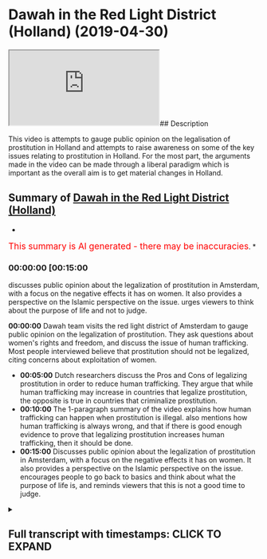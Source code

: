 # Dawah in the Red Light District (Holland) (2019-04-30)

<iframe loading='lazy' src='https://www.youtube.com/embed/OUHBq0WFcgM'></iframe>## Description

This video is attempts to gauge public opinion on the legalisation of prostitution in Holland and attempts to raise awareness on some of the key issues relating to prostitution in Holland. For the most part, the arguments made in the video can be made through a liberal paradigm which is important as the overall aim is to get material changes in Holland.

## Summary of [Dawah in the Red Light District (Holland)](https://www.youtube.com/watch?v=OUHBq0WFcgM)

*

<span style="color:red; font-size:125%">This summary is AI generated - there may be inaccuracies</span>. [](/)*

### <a onclick="modifyYTiframeseektime('900')">00:00:00 [00:15:00</a>

 discusses public opinion about the legalization of prostitution in Amsterdam, with a focus on the negative effects it has on women. It also provides a perspective on the Islamic perspective on the issue. urges viewers to think about the purpose of life and not to judge.

**<a onclick="modifyYTiframeseektime('0')">00:00:00</a>** Dawah team visits the red light district of Amsterdam to gauge public opinion on the legalization of prostitution. They ask questions about women's rights and freedom, and discuss the issue of human trafficking. Most people interviewed believe that prostitution should not be legalized, citing concerns about exploitation of women.

* **<a onclick="modifyYTiframeseektime('300')">00:05:00</a>**  Dutch researchers discuss the Pros and Cons of legalizing prostitution in order to reduce human trafficking. They argue that while human trafficking may increase in countries that legalize prostitution, the opposite is true in countries that criminalize prostitution.
* **<a onclick="modifyYTiframeseektime('600')">00:10:00</a>** The 1-paragraph summary of the video explains how human trafficking can happen when prostitution is illegal.  also mentions how human trafficking is always wrong, and that if there is good enough evidence to prove that legalizing prostitution increases human trafficking, then it should be done.
* **<a onclick="modifyYTiframeseektime('900')">00:15:00</a>** Discusses public opinion about the legalization of prostitution in Amsterdam, with a focus on the negative effects it has on women. It also provides a perspective on the Islamic perspective on the issue. encourages people to go back to basics and think about what the purpose of life is, and reminds viewers that this is not a good time to judge.

<details><summary><h2>Full transcript with timestamps: CLICK TO EXPAND</h2></summary>

<a onclick="modifyYTiframeseektime('0)')">0:00:00 salam aliekum wa rahamtullah but i care</a>
<a onclick="modifyYTiframeseektime('2)')">0:00:02 - were here near the infamous red-light</a>
<a onclick="modifyYTiframeseektime('4)')">0:00:04 district and amsterdam and we're doing</a>
<a onclick="modifyYTiframeseektime('7)')">0:00:07 an experiment if you like getting</a>
<a onclick="modifyYTiframeseektime('9)')">0:00:09 people's opinion on the legalization of</a>
<a onclick="modifyYTiframeseektime('11)')">0:00:11 prostitution and what we will try and do</a>
<a onclick="modifyYTiframeseektime('13)')">0:00:13 is we try and gauge public opinion from</a>
<a onclick="modifyYTiframeseektime('15)')">0:00:15 our perspective obviously as Muslims</a>
<a onclick="modifyYTiframeseektime('17)')">0:00:17 right I mean we completely are against</a>
<a onclick="modifyYTiframeseektime('20)')">0:00:20 such legalization we're going to put a</a>
<a onclick="modifyYTiframeseektime('23)')">0:00:23 case forward to individuals today and</a>
<a onclick="modifyYTiframeseektime('27)')">0:00:27 ask them questions integrative questions</a>
<a onclick="modifyYTiframeseektime('29)')">0:00:29 thought-provoking questions but one</a>
<a onclick="modifyYTiframeseektime('32)')">0:00:32 thing should be registered and noted in</a>
<a onclick="modifyYTiframeseektime('34)')">0:00:34 the beginning of this is that the</a>
<a onclick="modifyYTiframeseektime('35)')">0:00:35 Prophet Muhammad sallallahu wasallam</a>
<a onclick="modifyYTiframeseektime('36)')">0:00:36 actually made a prediction and the</a>
<a onclick="modifyYTiframeseektime('39)')">0:00:39 prediction that he made was that there</a>
<a onclick="modifyYTiframeseektime('41)')">0:00:41 will come a time where people have</a>
<a onclick="modifyYTiframeseektime('43)')">0:00:43 intercourse with one another like</a>
<a onclick="modifyYTiframeseektime('45)')">0:00:45 donkeys in front of people in the public</a>
<a onclick="modifyYTiframeseektime('47)')">0:00:47 and he said in another hadith that as a</a>
<a onclick="modifyYTiframeseektime('49)')">0:00:49 result of that there will be a spread of</a>
<a onclick="modifyYTiframeseektime('52)')">0:00:52 diseases the like of which had not</a>
<a onclick="modifyYTiframeseektime('54)')">0:00:54 preceded the previous people so these</a>
<a onclick="modifyYTiframeseektime('56)')">0:00:56 were two prophetic predictions of the</a>
<a onclick="modifyYTiframeseektime('58)')">0:00:58 Prophet which we are seeing happen take</a>
<a onclick="modifyYTiframeseektime('61)')">0:01:01 place and what more emblematic a place</a>
<a onclick="modifyYTiframeseektime('64)')">0:01:04 for it to take place in this place here</a>
<a onclick="modifyYTiframeseektime('65)')">0:01:05 and I'm stance we're gonna be asking</a>
<a onclick="modifyYTiframeseektime('67)')">0:01:07 people about their views on a</a>
<a onclick="modifyYTiframeseektime('69)')">0:01:09 legalization prostitution we'll see what</a>
<a onclick="modifyYTiframeseektime('71)')">0:01:11 happens alright so we're we're just kind</a>
<a onclick="modifyYTiframeseektime('74)')">0:01:14 of trying to do some research</a>
<a onclick="modifyYTiframeseektime('75)')">0:01:15 obviously we're near the infamous</a>
<a onclick="modifyYTiframeseektime('77)')">0:01:17 red-light district and we're asking</a>
<a onclick="modifyYTiframeseektime('78)')">0:01:18 questions about what people think of</a>
<a onclick="modifyYTiframeseektime('81)')">0:01:21 with the legalization of prostitution so</a>
<a onclick="modifyYTiframeseektime('84)')">0:01:24 what's your opinion from this region I'm</a>
<a onclick="modifyYTiframeseektime('88)')">0:01:28 from the UK what do I think</a>
<a onclick="modifyYTiframeseektime('91)')">0:01:31 prostitution I don't I don't believe in</a>
<a onclick="modifyYTiframeseektime('96)')">0:01:36 legalizing prostitution because I think</a>
<a onclick="modifyYTiframeseektime('97)')">0:01:37 prostitution is wrong I think it's bad</a>
<a onclick="modifyYTiframeseektime('99)')">0:01:39 for society</a>
<a onclick="modifyYTiframeseektime('100)')">0:01:40 did your grades women so no no no one no</a>
<a onclick="modifyYTiframeseektime('103)')">0:01:43 one I'm a good Catholic girl so no again</a>
<a onclick="modifyYTiframeseektime('106)')">0:01:46 well I would have a lot to agree with</a>
<a onclick="modifyYTiframeseektime('108)')">0:01:48 you on then on that point yes I thought</a>
<a onclick="modifyYTiframeseektime('111)')">0:01:51 I thought we were yeah it's true it's</a>
<a onclick="modifyYTiframeseektime('114)')">0:01:54 true fantastic no I agree with you no</a>
<a onclick="modifyYTiframeseektime('117)')">0:01:57 it's very true and as we were kind of</a>
<a onclick="modifyYTiframeseektime('121)')">0:02:01 doing research on this matter we found</a>
<a onclick="modifyYTiframeseektime('122)')">0:02:02 that actually this is a very</a>
<a onclick="modifyYTiframeseektime('124)')">0:02:04 commodifying and objectifying kind of</a>
<a onclick="modifyYTiframeseektime('126)')">0:02:06 reality that women are actually putting</a>
<a onclick="modifyYTiframeseektime('127)')">0:02:07 themselves women and women are screaming</a>
<a onclick="modifyYTiframeseektime('132)')">0:02:12 to be</a>
<a onclick="modifyYTiframeseektime('133)')">0:02:13 respected and treated with dignity so</a>
<a onclick="modifyYTiframeseektime('135)')">0:02:15 where does the take the discussion about</a>
<a onclick="modifyYTiframeseektime('139)')">0:02:19 women and freedom and rights for women</a>
<a onclick="modifyYTiframeseektime('140)')">0:02:20 absolutely yes you ask more and more</a>
<a onclick="modifyYTiframeseektime('144)')">0:02:24 women not men about where they stand on</a>
<a onclick="modifyYTiframeseektime('146)')">0:02:26 that absolutely thank you very much for</a>
<a onclick="modifyYTiframeseektime('148)')">0:02:28 your time</a>
<a onclick="modifyYTiframeseektime('148)')">0:02:28 excellent all right</a>
<a onclick="modifyYTiframeseektime('158)')">0:02:38 so how you guys doing first of all we</a>
<a onclick="modifyYTiframeseektime('161)')">0:02:41 have a pretty good excellent as well</a>
<a onclick="modifyYTiframeseektime('164)')">0:02:44 he's doing the best because he's an</a>
<a onclick="modifyYTiframeseektime('166)')">0:02:46 excellent you guys said pretty good done</a>
<a onclick="modifyYTiframeseektime('170)')">0:02:50 excellent know every exit in there</a>
<a onclick="modifyYTiframeseektime('174)')">0:02:54 all right what are your names I'm Jamie</a>
<a onclick="modifyYTiframeseektime('177)')">0:02:57 Kern I'm Maxie I'm Olivia I'm from the</a>
<a onclick="modifyYTiframeseektime('180)')">0:03:00 UK originated thank you you too London</a>
<a onclick="modifyYTiframeseektime('183)')">0:03:03 yep so I wanted to ask you a question</a>
<a onclick="modifyYTiframeseektime('186)')">0:03:06 obviously this is quite controversial in</a>
<a onclick="modifyYTiframeseektime('188)')">0:03:08 almost all the world now about the</a>
<a onclick="modifyYTiframeseektime('190)')">0:03:10 legalization of prostitution so what are</a>
<a onclick="modifyYTiframeseektime('192)')">0:03:12 your opinions on the legalization of</a>
<a onclick="modifyYTiframeseektime('194)')">0:03:14 prostitution here in Holland since 2000</a>
<a onclick="modifyYTiframeseektime('197)')">0:03:17 oh god I don't really know</a>
<a onclick="modifyYTiframeseektime('200)')">0:03:20 well if it should be legal that kind as</a>
<a onclick="modifyYTiframeseektime('203)')">0:03:23 well how are you from the UK yeah yeah</a>
<a onclick="modifyYTiframeseektime('205)')">0:03:25 you are doing a really good UK accent no</a>
<a onclick="modifyYTiframeseektime('209)')">0:03:29 the controversy surrounds and you guys</a>
<a onclick="modifyYTiframeseektime('212)')">0:03:32 can come on</a>
<a onclick="modifyYTiframeseektime('213)')">0:03:33 it's whether it should be criminalized</a>
<a onclick="modifyYTiframeseektime('215)')">0:03:35 here in the here in Holland there is a</a>
<a onclick="modifyYTiframeseektime('216)')">0:03:36 discussion about okay as well yeah yeah</a>
<a onclick="modifyYTiframeseektime('220)')">0:03:40 I don't think it should be criminalized</a>
<a onclick="modifyYTiframeseektime('222)')">0:03:42 and here at least you know you can see</a>
<a onclick="modifyYTiframeseektime('227)')">0:03:47 see the women in the doorway and you</a>
<a onclick="modifyYTiframeseektime('229)')">0:03:49 know they're doing well then are walking</a>
<a onclick="modifyYTiframeseektime('231)')">0:03:51 some sort of street corner but you have</a>
<a onclick="modifyYTiframeseektime('235)')">0:03:55 you have you tried anything with those</a>
<a onclick="modifyYTiframeseektime('236)')">0:03:56 women of you experimental yourself of</a>
<a onclick="modifyYTiframeseektime('238)')">0:03:58 you know no but but but like are they</a>
<a onclick="modifyYTiframeseektime('251)')">0:04:11 being exploited or not so so so so so</a>
<a onclick="modifyYTiframeseektime('254)')">0:04:14 that's what I do worry a wonder about</a>
<a onclick="modifyYTiframeseektime('256)')">0:04:16 ones remain I guess if okay no no I'm</a>
<a onclick="modifyYTiframeseektime('263)')">0:04:23 French I'm French</a>
<a onclick="modifyYTiframeseektime('264)')">0:04:24 yeah yeah and I think</a>
<a onclick="modifyYTiframeseektime('266)')">0:04:26 wants to go to the prostitutes are going</a>
<a onclick="modifyYTiframeseektime('268)')">0:04:28 so shouldn't be green eyes as well yeah</a>
<a onclick="modifyYTiframeseektime('272)')">0:04:32 some of the issues concern most</a>
<a onclick="modifyYTiframeseektime('274)')">0:04:34 personally to human trafficking so they</a>
<a onclick="modifyYTiframeseektime('277)')">0:04:37 so some say that yeah it's definitely</a>
<a onclick="modifyYTiframeseektime('279)')">0:04:39 mellitus</a>
<a onclick="modifyYTiframeseektime('279)')">0:04:39 I mean it's already criminal but the</a>
<a onclick="modifyYTiframeseektime('281)')">0:04:41 issue is that since it's been legalized</a>
<a onclick="modifyYTiframeseektime('283)')">0:04:43 here in Holland human trafficking which</a>
<a onclick="modifyYTiframeseektime('285)')">0:04:45 of which entails slavery like sexual</a>
<a onclick="modifyYTiframeseektime('287)')">0:04:47 slavery so on has increased so that's</a>
<a onclick="modifyYTiframeseektime('289)')">0:04:49 the main argument that they use for</a>
<a onclick="modifyYTiframeseektime('290)')">0:04:50 against it one of the main arguments is</a>
<a onclick="modifyYTiframeseektime('292)')">0:04:52 increased everywhere anywhere yeah so</a>
<a onclick="modifyYTiframeseektime('295)')">0:04:55 one of the studies that have been done</a>
<a onclick="modifyYTiframeseektime('296)')">0:04:56 in 2013 which is the effect of human</a>
<a onclick="modifyYTiframeseektime('302)')">0:05:02 trafficking prostitution on human</a>
<a onclick="modifyYTiframeseektime('304)')">0:05:04 trafficking which has been done by Eric</a>
<a onclick="modifyYTiframeseektime('307)')">0:05:07 Meyer and others and LSE University of</a>
<a onclick="modifyYTiframeseektime('309)')">0:05:09 you know in the UK and this is also</a>
<a onclick="modifyYTiframeseektime('312)')">0:05:12 published in the world development</a>
<a onclick="modifyYTiframeseektime('315)')">0:05:15 Journal that they say that actually</a>
<a onclick="modifyYTiframeseektime('317)')">0:05:17 countries generally which which</a>
<a onclick="modifyYTiframeseektime('320)')">0:05:20 legalized prostitution alongside the</a>
<a onclick="modifyYTiframeseektime('323)')">0:05:23 legalization increase in human</a>
<a onclick="modifyYTiframeseektime('324)')">0:05:24 trafficking as well</a>
<a onclick="modifyYTiframeseektime('325)')">0:05:25 and those countries like Sweden Sweden</a>
<a onclick="modifyYTiframeseektime('327)')">0:05:27 criminalized there and there's a</a>
<a onclick="modifyYTiframeseektime('329)')">0:05:29 decrease in human trafficking in that in</a>
<a onclick="modifyYTiframeseektime('332)')">0:05:32 that regard so having having those facts</a>
<a onclick="modifyYTiframeseektime('334)')">0:05:34 in mind does that change your opinion a</a>
<a onclick="modifyYTiframeseektime('335)')">0:05:35 little bit yeah it doesn't matter if it</a>
<a onclick="modifyYTiframeseektime('337)')">0:05:37 was gonna up increase human trafficking</a>
<a onclick="modifyYTiframeseektime('340)')">0:05:40 back home and definitely not it was kind</a>
<a onclick="modifyYTiframeseektime('345)')">0:05:45 of a mindset of saying that it would</a>
<a onclick="modifyYTiframeseektime('347)')">0:05:47 probably a forward ya know not make as</a>
<a onclick="modifyYTiframeseektime('350)')">0:05:50 many people on the street or so so yeah</a>
<a onclick="modifyYTiframeseektime('355)')">0:05:55 I did vaguely know about some of the</a>
<a onclick="modifyYTiframeseektime('358)')">0:05:58 issues with them with the legalization</a>
<a onclick="modifyYTiframeseektime('360)')">0:06:00 some of the arguments but III understand</a>
<a onclick="modifyYTiframeseektime('366)')">0:06:06 that yeah it could increase</a>
<a onclick="modifyYTiframeseektime('368)')">0:06:08 yeah human trafficking but where the</a>
<a onclick="modifyYTiframeseektime('372)')">0:06:12 prohibition is the right way of doing it</a>
<a onclick="modifyYTiframeseektime('376)')">0:06:16 or whether we need more education and</a>
<a onclick="modifyYTiframeseektime('379)')">0:06:19 more safeguards for women who do decide</a>
<a onclick="modifyYTiframeseektime('382)')">0:06:22 to do sex work if they are deciding to</a>
<a onclick="modifyYTiframeseektime('384)')">0:06:24 do sex work so so I don't think it</a>
<a onclick="modifyYTiframeseektime('388)')">0:06:28 should be criminalized because I think</a>
<a onclick="modifyYTiframeseektime('389)')">0:06:29 you should be able to if you want to pay</a>
<a onclick="modifyYTiframeseektime('392)')">0:06:32 for it if you want to sell it you should</a>
<a onclick="modifyYTiframeseektime('394)')">0:06:34 be able to do that but yeah I do you</a>
<a onclick="modifyYTiframeseektime('397)')">0:06:37 guys in a scenario which might be a bit</a>
<a onclick="modifyYTiframeseektime('398)')">0:06:38 weird all right this might</a>
<a onclick="modifyYTiframeseektime('400)')">0:06:40 I'm not sure if you're intending to use</a>
<a onclick="modifyYTiframeseektime('402)')">0:06:42 the services here and your holidays but</a>
<a onclick="modifyYTiframeseektime('405)')">0:06:45 what I was gonna say was that say for</a>
<a onclick="modifyYTiframeseektime('407)')">0:06:47 instance because you know in this</a>
<a onclick="modifyYTiframeseektime('408)')">0:06:48 country right you have to pay before the</a>
<a onclick="modifyYTiframeseektime('411)')">0:06:51 services are done all right so you have</a>
<a onclick="modifyYTiframeseektime('412)')">0:06:52 to actually pay the money before I</a>
<a onclick="modifyYTiframeseektime('413)')">0:06:53 obviously they've got buttons in there</a>
<a onclick="modifyYTiframeseektime('415)')">0:06:55 and stuff if they feel like they're</a>
<a onclick="modifyYTiframeseektime('416)')">0:06:56 being reps so if you have to pay for the</a>
<a onclick="modifyYTiframeseektime('418)')">0:06:58 services for instance right and you go</a>
<a onclick="modifyYTiframeseektime('420)')">0:07:00 in I mean you're young glad wherever</a>
<a onclick="modifyYTiframeseektime('422)')">0:07:02 maybe it's not gonna happen with you but</a>
<a onclick="modifyYTiframeseektime('424)')">0:07:04 you take off your shirt and you start</a>
<a onclick="modifyYTiframeseektime('425)')">0:07:05 getting ready and she says you know what</a>
<a onclick="modifyYTiframeseektime('426)')">0:07:06 I'm not attracted to you</a>
<a onclick="modifyYTiframeseektime('427)')">0:07:07 get out but she's already taken your</a>
<a onclick="modifyYTiframeseektime('429)')">0:07:09 money right so can you see the issues</a>
<a onclick="modifyYTiframeseektime('432)')">0:07:12 here I mean what would you do in that</a>
<a onclick="modifyYTiframeseektime('433)')">0:07:13 scenario well can you get a refund you</a>
<a onclick="modifyYTiframeseektime('436)')">0:07:16 can't get a refund you can't get</a>
<a onclick="modifyYTiframeseektime('437)')">0:07:17 everything well</a>
<a onclick="modifyYTiframeseektime('438)')">0:07:18 well I suppose fifty is it fifty euro</a>
<a onclick="modifyYTiframeseektime('442)')">0:07:22 zone how much is it must happen on the</a>
<a onclick="modifyYTiframeseektime('451)')">0:07:31 street when it's not well it's not like</a>
<a onclick="modifyYTiframeseektime('453)')">0:07:33 like legislature and probably much worse</a>
<a onclick="modifyYTiframeseektime('458)')">0:07:38 consequences happen they I guess it's</a>
<a onclick="modifyYTiframeseektime('461)')">0:07:41 the same kind of argument with weed like</a>
<a onclick="modifyYTiframeseektime('463)')">0:07:43 you know if you legalize it you can kind</a>
<a onclick="modifyYTiframeseektime('468)')">0:07:48 of measure the thing and you know that</a>
<a onclick="modifyYTiframeseektime('469)')">0:07:49 there is a physical substance being</a>
<a onclick="modifyYTiframeseektime('473)')">0:07:53 people and we're different yeah I guess</a>
<a onclick="modifyYTiframeseektime('476)')">0:07:56 you yeah I guess legislation is never</a>
<a onclick="modifyYTiframeseektime('479)')">0:07:59 really gonna take people's feelings into</a>
<a onclick="modifyYTiframeseektime('481)')">0:08:01 account</a>
<a onclick="modifyYTiframeseektime('482)')">0:08:02 I mean I suppose I suppose even though</a>
<a onclick="modifyYTiframeseektime('485)')">0:08:05 you are paying for it the woman doesn't</a>
<a onclick="modifyYTiframeseektime('487)')">0:08:07 have to really accept it so and so I</a>
<a onclick="modifyYTiframeseektime('490)')">0:08:10 understand that he pissed off my eight</a>
<a onclick="modifyYTiframeseektime('493)')">0:08:13 yeah but this is 50 pound 15 euros</a>
<a onclick="modifyYTiframeseektime('496)')">0:08:16 yeah you've wasted that money but you</a>
<a onclick="modifyYTiframeseektime('498)')">0:08:18 can't exactly force yourself on a woman</a>
<a onclick="modifyYTiframeseektime('501)')">0:08:21 because 50 euros okay how about how</a>
<a onclick="modifyYTiframeseektime('508)')">0:08:28 about this I mean for one more story</a>
<a onclick="modifyYTiframeseektime('513)')">0:08:33 another scenario so you say you've paid</a>
<a onclick="modifyYTiframeseektime('516)')">0:08:36 the money she's happy to have you you go</a>
<a onclick="modifyYTiframeseektime('517)')">0:08:37 inside this room you close the curtains</a>
<a onclick="modifyYTiframeseektime('519)')">0:08:39 or whatever is and then afterwards you</a>
<a onclick="modifyYTiframeseektime('521)')">0:08:41 start having intercourse you know three</a>
<a onclick="modifyYTiframeseektime('523)')">0:08:43 minutes in you know she starts saying</a>
<a onclick="modifyYTiframeseektime('526)')">0:08:46 get off me get off me right and then she</a>
<a onclick="modifyYTiframeseektime('528)')">0:08:48 starts saying that you raped she pushes</a>
<a onclick="modifyYTiframeseektime('530)')">0:08:50 the button she says you raped her</a>
<a onclick="modifyYTiframeseektime('531)')">0:08:51 because you didn't get off her as</a>
<a onclick="modifyYTiframeseektime('532)')">0:08:52 quickly as you should have</a>
<a onclick="modifyYTiframeseektime('533)')">0:08:53 now you see how that can be quite a</a>
<a onclick="modifyYTiframeseektime('535)')">0:08:55 challenging scenario</a>
<a onclick="modifyYTiframeseektime('537)')">0:08:57 how would you avert that I don't know I</a>
<a onclick="modifyYTiframeseektime('540)')">0:09:00 I've never been in that situation and I</a>
<a onclick="modifyYTiframeseektime('542)')">0:09:02 never hope I would be but yeah cuz that</a>
<a onclick="modifyYTiframeseektime('547)')">0:09:07 is really great you can't release sorry</a>
<a onclick="modifyYTiframeseektime('550)')">0:09:10 I don't know I don't I don't know I'm</a>
<a onclick="modifyYTiframeseektime('554)')">0:09:14 thinking here and and and yeah I mean I</a>
<a onclick="modifyYTiframeseektime('560)')">0:09:20 don't want any woman to be raped and and</a>
<a onclick="modifyYTiframeseektime('562)')">0:09:22 yeah issues with consent and things like</a>
<a onclick="modifyYTiframeseektime('565)')">0:09:25 that but but yeah that's real your mind</a>
<a onclick="modifyYTiframeseektime('571)')">0:09:31 thank you very much guys for for your</a>
<a onclick="modifyYTiframeseektime('574)')">0:09:34 for your contributions take care guys</a>
<a onclick="modifyYTiframeseektime('576)')">0:09:36 thank you take care yeah so as you guys</a>
<a onclick="modifyYTiframeseektime('581)')">0:09:41 have seen the main argument seems to be</a>
<a onclick="modifyYTiframeseektime('583)')">0:09:43 one of Liberty a woman should do</a>
<a onclick="modifyYTiframeseektime('584)')">0:09:44 whatever she wants to do if you want to</a>
<a onclick="modifyYTiframeseektime('586)')">0:09:46 sell the body you can sell the body if</a>
<a onclick="modifyYTiframeseektime('587)')">0:09:47 you want to buy it you should be able to</a>
<a onclick="modifyYTiframeseektime('589)')">0:09:49 buy it so it's one of freedom but the</a>
<a onclick="modifyYTiframeseektime('591)')">0:09:51 main challenges we've seen also has been</a>
<a onclick="modifyYTiframeseektime('592)')">0:09:52 one of restriction of freedom quite</a>
<a onclick="modifyYTiframeseektime('594)')">0:09:54 ironically as well because yeah you're</a>
<a onclick="modifyYTiframeseektime('596)')">0:09:56 increasing the freedom supposedly for</a>
<a onclick="modifyYTiframeseektime('598)')">0:09:58 one group of consumers and suppliers in</a>
<a onclick="modifyYTiframeseektime('601)')">0:10:01 the case of the prostitutes but you</a>
<a onclick="modifyYTiframeseektime('603)')">0:10:03 would be restricting the freedom of</a>
<a onclick="modifyYTiframeseektime('605)')">0:10:05 those people being human trafficked</a>
<a onclick="modifyYTiframeseektime('606)')">0:10:06 because the demand is increasing and of</a>
<a onclick="modifyYTiframeseektime('608)')">0:10:08 course because those people don't have h</a>
<a onclick="modifyYTiframeseektime('610)')">0:10:10 have a choice in the matter whatsoever</a>
<a onclick="modifyYTiframeseektime('613)')">0:10:13 so if something that you're doing the</a>
<a onclick="modifyYTiframeseektime('616)')">0:10:16 byproduct of which is an increase in</a>
<a onclick="modifyYTiframeseektime('618)')">0:10:18 slavery in society here in Europe the</a>
<a onclick="modifyYTiframeseektime('620)')">0:10:20 question is should we continue doing</a>
<a onclick="modifyYTiframeseektime('622)')">0:10:22 that thing or not but here when we go</a>
<a onclick="modifyYTiframeseektime('624)')">0:10:24 back to the issue of human trafficking</a>
<a onclick="modifyYTiframeseektime('625)')">0:10:25 though someone could argue though that</a>
<a onclick="modifyYTiframeseektime('627)')">0:10:27 if if you give because what it is is</a>
<a onclick="modifyYTiframeseektime('629)')">0:10:29 that's a different question it is it is</a>
<a onclick="modifyYTiframeseektime('633)')">0:10:33 the rules and legislation which huge</a>
<a onclick="modifyYTiframeseektime('638)')">0:10:38 which which shoots have a certain</a>
<a onclick="modifyYTiframeseektime('642)')">0:10:42 control in it when that's failing then</a>
<a onclick="modifyYTiframeseektime('646)')">0:10:46 you have the human trafficking and the</a>
<a onclick="modifyYTiframeseektime('650)')">0:10:50 abuse and misuse of the women so control</a>
<a onclick="modifyYTiframeseektime('656)')">0:10:56 it have put your focus as a government</a>
<a onclick="modifyYTiframeseektime('660)')">0:11:00 or as a police state or whatever all of</a>
<a onclick="modifyYTiframeseektime('665)')">0:11:05 that</a>
<a onclick="modifyYTiframeseektime('666)')">0:11:06 not under women from your experience and</a>
<a onclick="modifyYTiframeseektime('669)')">0:11:09 from your knowledge here in the country</a>
<a onclick="modifyYTiframeseektime('670)')">0:11:10 you know like when for example when</a>
<a onclick="modifyYTiframeseektime('672)')">0:11:12 women closed the curtains and they and</a>
<a onclick="modifyYTiframeseektime('674)')">0:11:14 they offer the service or whatever they</a>
<a onclick="modifyYTiframeseektime('676)')">0:11:16 are offering for X amount of minutes I</a>
<a onclick="modifyYTiframeseektime('677)')">0:11:17 don't know how it works</a>
<a onclick="modifyYTiframeseektime('678)')">0:11:18 yeah so when that happens um the concern</a>
<a onclick="modifyYTiframeseektime('682)')">0:11:22 here is that what happens in the closed</a>
<a onclick="modifyYTiframeseektime('683)')">0:11:23 room as well so for example if a woman</a>
<a onclick="modifyYTiframeseektime('685)')">0:11:25 is being raped there you have a button</a>
<a onclick="modifyYTiframeseektime('688)')">0:11:28 immediately there will be a a a please</a>
<a onclick="modifyYTiframeseektime('695)')">0:11:35 or whatever around so if that if they</a>
<a onclick="modifyYTiframeseektime('698)')">0:11:38 press the button and then the person who</a>
<a onclick="modifyYTiframeseektime('700)')">0:11:40 is the the one who is the alleged so the</a>
<a onclick="modifyYTiframeseektime('702)')">0:11:42 one who's being alleged of rape if</a>
<a onclick="modifyYTiframeseektime('705)')">0:11:45 they're if they deny the allegation so</a>
<a onclick="modifyYTiframeseektime('707)')">0:11:47 how do we resolve that kind of</a>
<a onclick="modifyYTiframeseektime('708)')">0:11:48 initiative that is legislation because</a>
<a onclick="modifyYTiframeseektime('712)')">0:11:52 it's a one on one situation right so and</a>
<a onclick="modifyYTiframeseektime('717)')">0:11:57 another question I've always wondered as</a>
<a onclick="modifyYTiframeseektime('719)')">0:11:59 well right so for example if someone</a>
<a onclick="modifyYTiframeseektime('720)')">0:12:00 because you have to pay before you get</a>
<a onclick="modifyYTiframeseektime('722)')">0:12:02 the service isn't it yes of course I</a>
<a onclick="modifyYTiframeseektime('725)')">0:12:05 don't like you it would walk away and</a>
<a onclick="modifyYTiframeseektime('727)')">0:12:07 say bye oh darling now yes so if the</a>
<a onclick="modifyYTiframeseektime('731)')">0:12:11 payment is done before the service right</a>
<a onclick="modifyYTiframeseektime('733)')">0:12:13 and the service is not provided so how</a>
<a onclick="modifyYTiframeseektime('738)')">0:12:18 can that be resolved our bad sales woman</a>
<a onclick="modifyYTiframeseektime('741)')">0:12:21 yeah so but doesn't that doesn't that</a>
<a onclick="modifyYTiframeseektime('744)')">0:12:24 mean that there's a miscarriage of</a>
<a onclick="modifyYTiframeseektime('745)')">0:12:25 justice in a sense because obviously if</a>
<a onclick="modifyYTiframeseektime('747)')">0:12:27 the payment is not provided so for</a>
<a onclick="modifyYTiframeseektime('748)')">0:12:28 example if you go inside and you pay the</a>
<a onclick="modifyYTiframeseektime('750)')">0:12:30 money right not yourself some ex person</a>
<a onclick="modifyYTiframeseektime('752)')">0:12:32 Tom goes in and pays the person right</a>
<a onclick="modifyYTiframeseektime('753)')">0:12:33 and he pays the and then the woman says</a>
<a onclick="modifyYTiframeseektime('756)')">0:12:36 you know what she looks at the person t</a>
<a onclick="modifyYTiframeseektime('757)')">0:12:37 takes off his shirt you know it doesn't</a>
<a onclick="modifyYTiframeseektime('759)')">0:12:39 look so good he doesn't want to continue</a>
<a onclick="modifyYTiframeseektime('760)')">0:12:40 with this she says get out of the room</a>
<a onclick="modifyYTiframeseektime('762)')">0:12:42 because Oh what what now what now it is</a>
<a onclick="modifyYTiframeseektime('764)')">0:12:44 it is you have to make two rules very</a>
<a onclick="modifyYTiframeseektime('769)')">0:12:49 clear how would you how would you uphold</a>
<a onclick="modifyYTiframeseektime('771)')">0:12:51 those rules I mean I'm just really</a>
<a onclick="modifyYTiframeseektime('773)')">0:12:53 wondering if you have to make that very</a>
<a onclick="modifyYTiframeseektime('776)')">0:12:56 clear but that's a business contract for</a>
<a onclick="modifyYTiframeseektime('781)')">0:13:01 that very moment and then that's not</a>
<a onclick="modifyYTiframeseektime('784)')">0:13:04 being followed then there's a wrong</a>
<a onclick="modifyYTiframeseektime('792)')">0:13:12 thing happening and then you have to</a>
<a onclick="modifyYTiframeseektime('795)')">0:13:15 press charges or whatever sue somebody</a>
<a onclick="modifyYTiframeseektime('797)')">0:13:17 trying I was think that would be quite</a>
<a onclick="modifyYTiframeseektime('799)')">0:13:19 difficult to prove oh thanks</a>
<a onclick="modifyYTiframeseektime('800)')">0:13:20 much fuel for your for your opinion what</a>
<a onclick="modifyYTiframeseektime('802)')">0:13:22 they found was that in 2013 well did</a>
<a onclick="modifyYTiframeseektime('805)')">0:13:25 this this study which is was entitled</a>
<a onclick="modifyYTiframeseektime('808)')">0:13:28 does does the leak the legalization of</a>
<a onclick="modifyYTiframeseektime('812)')">0:13:32 prostitution increase human trafficking</a>
<a onclick="modifyYTiframeseektime('813)')">0:13:33 I think that was the name of the study</a>
<a onclick="modifyYTiframeseektime('814)')">0:13:34 right and it was in World Development</a>
<a onclick="modifyYTiframeseektime('817)')">0:13:37 Journal right they found that when you</a>
<a onclick="modifyYTiframeseektime('820)')">0:13:40 criminalize prostitution what that does</a>
<a onclick="modifyYTiframeseektime('822)')">0:13:42 is it decreases human trafficking when</a>
<a onclick="modifyYTiframeseektime('825)')">0:13:45 you legalize it increases and they</a>
<a onclick="modifyYTiframeseektime('827)')">0:13:47 looked at more than one case study and</a>
<a onclick="modifyYTiframeseektime('828)')">0:13:48 it was it was pretty</a>
<a onclick="modifyYTiframeseektime('829)')">0:13:49 multi-disciplinarian and it's in the</a>
<a onclick="modifyYTiframeseektime('831)')">0:13:51 sense that it was more than one</a>
<a onclick="modifyYTiframeseektime('832)')">0:13:52 professor looking at it and so on so</a>
<a onclick="modifyYTiframeseektime('834)')">0:13:54 just on that fact alone do you think if</a>
<a onclick="modifyYTiframeseektime('836)')">0:13:56 that can be proven I mean human</a>
<a onclick="modifyYTiframeseektime('842)')">0:14:02 trafficking is all always it's wrong yes</a>
<a onclick="modifyYTiframeseektime('845)')">0:14:05 so we should stop that if it could one</a>
<a onclick="modifyYTiframeseektime('848)')">0:14:08 way or another and I'm not clear what</a>
<a onclick="modifyYTiframeseektime('851)')">0:14:11 it's it's it's I don't know the solution</a>
<a onclick="modifyYTiframeseektime('856)')">0:14:16 I see what you're saying and because</a>
<a onclick="modifyYTiframeseektime('858)')">0:14:18 what human trafficking is is really as a</a>
<a onclick="modifyYTiframeseektime('860)')">0:14:20 slavery isn't it so something has been</a>
<a onclick="modifyYTiframeseektime('866)')">0:14:26 there prostitution is always something</a>
<a onclick="modifyYTiframeseektime('868)')">0:14:28 that is there yeah even if it's very</a>
<a onclick="modifyYTiframeseektime('870)')">0:14:30 like in China well I walked out with</a>
<a onclick="modifyYTiframeseektime('873)')">0:14:33 Chinese people it's not allowed in China</a>
<a onclick="modifyYTiframeseektime('876)')">0:14:36 but it's a lot in China if I go there</a>
<a onclick="modifyYTiframeseektime('886)')">0:14:46 I'm very happy to get your opinion</a>
<a onclick="modifyYTiframeseektime('889)')">0:14:49 because you seem to be quite balanced at</a>
<a onclick="modifyYTiframeseektime('890)')">0:14:50 least in thinking that you know if</a>
<a onclick="modifyYTiframeseektime('892)')">0:14:52 there's good enough evidence then then</a>
<a onclick="modifyYTiframeseektime('894)')">0:14:54 it should be yeah thank you very much</a>
<a onclick="modifyYTiframeseektime('897)')">0:14:57 for that sir okay thank you take care</a>
<a onclick="modifyYTiframeseektime('900)')">0:15:00 all right so we've been able to gauge</a>
<a onclick="modifyYTiframeseektime('901)')">0:15:01 some public opinion and there are mixed</a>
<a onclick="modifyYTiframeseektime('903)')">0:15:03 as you would have expected mixed</a>
<a onclick="modifyYTiframeseektime('905)')">0:15:05 opinions here in in Amsterdam about the</a>
<a onclick="modifyYTiframeseektime('908)')">0:15:08 legalization of prostitution obviously</a>
<a onclick="modifyYTiframeseektime('909)')">0:15:09 for an Islamic perspective prostitution</a>
<a onclick="modifyYTiframeseektime('911)')">0:15:11 is one of the worst things you can do</a>
<a onclick="modifyYTiframeseektime('913)')">0:15:13 because it's objectifying</a>
<a onclick="modifyYTiframeseektime('915)')">0:15:15 commodifying women and it's putting them</a>
<a onclick="modifyYTiframeseektime('917)')">0:15:17 in a situation of you know desperation</a>
<a onclick="modifyYTiframeseektime('920)')">0:15:20 sometimes abuse they're very vulnerable</a>
<a onclick="modifyYTiframeseektime('922)')">0:15:22 and obviously we believe in the five</a>
<a onclick="modifyYTiframeseektime('924)')">0:15:24 objectives in the Sharia one of them</a>
<a onclick="modifyYTiframeseektime('925)')">0:15:25 being the protection of AB or the</a>
<a onclick="modifyYTiframeseektime('927)')">0:15:27 dignity of a human being and so we feel</a>
<a onclick="modifyYTiframeseektime('930)')">0:15:30 like sexual intercourse should only be</a>
<a onclick="modifyYTiframeseektime('931)')">0:15:31 done in the confines of</a>
<a onclick="modifyYTiframeseektime('934)')">0:15:34 you know ones private spaces but also in</a>
<a onclick="modifyYTiframeseektime('936)')">0:15:36 the institution through the institution</a>
<a onclick="modifyYTiframeseektime('937)')">0:15:37 for example of marriage and so from our</a>
<a onclick="modifyYTiframeseektime('940)')">0:15:40 perspective the case is quite clear I</a>
<a onclick="modifyYTiframeseektime('942)')">0:15:42 mean just imagine this I mean this is a</a>
<a onclick="modifyYTiframeseektime('944)')">0:15:44 place where you would see someone in the</a>
<a onclick="modifyYTiframeseektime('947)')">0:15:47 back here literally prancing around you</a>
<a onclick="modifyYTiframeseektime('950)')">0:15:50 know showing their bodies for display</a>
<a onclick="modifyYTiframeseektime('952)')">0:15:52 almost kind of similar to what you see</a>
<a onclick="modifyYTiframeseektime('955)')">0:15:55 in a butcher shop I mean you know slabs</a>
<a onclick="modifyYTiframeseektime('957)')">0:15:57 of me moving around I mean you got to</a>
<a onclick="modifyYTiframeseektime('960)')">0:16:00 think about a psychological state of a</a>
<a onclick="modifyYTiframeseektime('962)')">0:16:02 person who would be literally standing</a>
<a onclick="modifyYTiframeseektime('964)')">0:16:04 here with with red lights and so on</a>
<a onclick="modifyYTiframeseektime('966)')">0:16:06 published publicizing their bodies in</a>
<a onclick="modifyYTiframeseektime('969)')">0:16:09 order to make money really and that's</a>
<a onclick="modifyYTiframeseektime('971)')">0:16:11 how many times does one have to do that</a>
<a onclick="modifyYTiframeseektime('973)')">0:16:13 a day before it becomes taxing on the</a>
<a onclick="modifyYTiframeseektime('975)')">0:16:15 body taxing on the mind how many</a>
<a onclick="modifyYTiframeseektime('978)')">0:16:18 possibilities are there of abuse in that</a>
<a onclick="modifyYTiframeseektime('981)')">0:16:21 process how much things can go wrong how</a>
<a onclick="modifyYTiframeseektime('984)')">0:16:24 much aids can be spread how much STDs</a>
<a onclick="modifyYTiframeseektime('987)')">0:16:27 can be spread and this of course goes</a>
<a onclick="modifyYTiframeseektime('989)')">0:16:29 back to the prophetic tradition of</a>
<a onclick="modifyYTiframeseektime('991)')">0:16:31 Prophet Muhammad's and a lot of Salaam</a>
<a onclick="modifyYTiframeseektime('992)')">0:16:32 our prophet who predicted in the future</a>
<a onclick="modifyYTiframeseektime('994)')">0:16:34 that there will come a time where people</a>
<a onclick="modifyYTiframeseektime('996)')">0:16:36 will be having sex sexual intercourse</a>
<a onclick="modifyYTiframeseektime('998)')">0:16:38 like dunk like donkeys in public and</a>
<a onclick="modifyYTiframeseektime('1000)')">0:16:40 then people will be doing it and not</a>
<a onclick="modifyYTiframeseektime('1002)')">0:16:42 having anything to say about it and this</a>
<a onclick="modifyYTiframeseektime('1004)')">0:16:44 society has acquiesced to a more to a</a>
<a onclick="modifyYTiframeseektime('1007)')">0:16:47 high extent to this to this practice of</a>
<a onclick="modifyYTiframeseektime('1010)')">0:16:50 prostitution to this practice of</a>
<a onclick="modifyYTiframeseektime('1012)')">0:16:52 prostitution happening in this country</a>
<a onclick="modifyYTiframeseektime('1014)')">0:16:54 despite the fact as we've mentioned that</a>
<a onclick="modifyYTiframeseektime('1016)')">0:16:56 human trafficking has gone up forced</a>
<a onclick="modifyYTiframeseektime('1019)')">0:16:59 labor has gone up sexual slavery has</a>
<a onclick="modifyYTiframeseektime('1020)')">0:17:00 gone up and so on and so forth so I</a>
<a onclick="modifyYTiframeseektime('1024)')">0:17:04 think I would leave everyone here today</a>
<a onclick="modifyYTiframeseektime('1026)')">0:17:06 we're thinking about our purpose in life</a>
<a onclick="modifyYTiframeseektime('1028)')">0:17:08 how do you become self actualized a</a>
<a onclick="modifyYTiframeseektime('1030)')">0:17:10 human being is it by you know selling</a>
<a onclick="modifyYTiframeseektime('1033)')">0:17:13 your body I mean something so price that</a>
<a onclick="modifyYTiframeseektime('1036)')">0:17:16 should be aught to be potentially quite</a>
<a onclick="modifyYTiframeseektime('1038)')">0:17:18 private to you your your your physical</a>
<a onclick="modifyYTiframeseektime('1040)')">0:17:20 body giving that to as many men or women</a>
<a onclick="modifyYTiframeseektime('1044)')">0:17:24 and unfortunately in the case of</a>
<a onclick="modifyYTiframeseektime('1045)')">0:17:25 Amsterdam its men giving it to women for</a>
<a onclick="modifyYTiframeseektime('1047)')">0:17:27 the most part which is of course a slap</a>
<a onclick="modifyYTiframeseektime('1051)')">0:17:31 in the face to feminism which talks</a>
<a onclick="modifyYTiframeseektime('1052)')">0:17:32 about equality as well but all of that</a>
<a onclick="modifyYTiframeseektime('1055)')">0:17:35 being said what should we do I think we</a>
<a onclick="modifyYTiframeseektime('1059)')">0:17:39 should go back to basics as human beings</a>
<a onclick="modifyYTiframeseektime('1061)')">0:17:41 and think about what the purpose of life</a>
<a onclick="modifyYTiframeseektime('1062)')">0:17:42 is and I think that the purpose of life</a>
<a onclick="modifyYTiframeseektime('1064)')">0:17:44 is</a>
<a onclick="modifyYTiframeseektime('1065)')">0:17:45 when you are in line with the divine</a>
<a onclick="modifyYTiframeseektime('1068)')">0:17:48 will in line with your what you're going</a>
<a onclick="modifyYTiframeseektime('1070)')">0:17:50 to do is even being in this world and I</a>
<a onclick="modifyYTiframeseektime('1073)')">0:17:53 don't think it's this now before anyone</a>
<a onclick="modifyYTiframeseektime('1075)')">0:17:55 judges I mean we didn't come here in a</a>
<a onclick="modifyYTiframeseektime('1078)')">0:17:58 peak hour of peak time and we were</a>
<a onclick="modifyYTiframeseektime('1079)')">0:17:59 directed by the locals of course to come</a>
<a onclick="modifyYTiframeseektime('1082)')">0:18:02 to areas where there would not be any</a>
<a onclick="modifyYTiframeseektime('1085)')">0:18:05 commodification public publicizing of</a>
<a onclick="modifyYTiframeseektime('1088)')">0:18:08 bodies going on so with the hamdulillah</a>
<a onclick="modifyYTiframeseektime('1091)')">0:18:11 I wouldn't see anything we ought we</a>
<a onclick="modifyYTiframeseektime('1094)')">0:18:14 oughtn't not to have seen but it was an</a>
<a onclick="modifyYTiframeseektime('1097)')">0:18:17 experience which showed me unfortunately</a>
<a onclick="modifyYTiframeseektime('1098)')">0:18:18 the backward elements of European</a>
<a onclick="modifyYTiframeseektime('1100)')">0:18:20 society and civilization which ought to</a>
<a onclick="modifyYTiframeseektime('1102)')">0:18:22 be remedied by introspection frankly and</a>
<a onclick="modifyYTiframeseektime('1106)')">0:18:26 intellection two things which are part</a>
<a onclick="modifyYTiframeseektime('1109)')">0:18:29 of the European project and hopefully</a>
<a onclick="modifyYTiframeseektime('1111)')">0:18:31 can continue to be so salam aliekum wa</a>
<a onclick="modifyYTiframeseektime('1114)')">0:18:34 rahamtullah what i guess</a>
</details>
